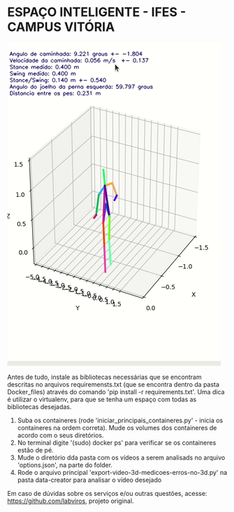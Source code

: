 # ESPAÇO INTELIGENTE - IFES - CAMPUS VITÓRIA

![Reconstrução tridimensional](https://github.com/wyctorfogos/ESPACOINTELIGENTE-IFES/blob/main/caminhada.gif)

Antes de tudo, instale as bibliotecas necessárias que se encontram descritas no arquivos requiremensts.txt (que se encontra dentro da pasta Docker_files) através do comando 'pip install -r requirements.txt'.
Uma dica é utilizar o virtualenv, para que se tenha um espaço com todas as bibliotecas desejadas.

1. Suba os containeres (rode 'iniciar_principais_containeres.py' - inicia os containeres na ordem correta). Mude os volumes dos containeres de acordo com o seus diretórios.
2. No terminal digite '(sudo) docker ps' para verificar se os containeres estão de pé.
3. Mude o diretório dda pasta com os vídeos a serem analisads no arquivo 'options.json', na parte do folder.
4. Rode o arquivo principal 'export-video-3d-medicoes-erros-no-3d.py' na pasta data-creator para analisar o vídeo desejado

Em caso de dúvidas sobre os serviços e/ou outras questões, acesse: https://github.com/labviros, projeto original.
